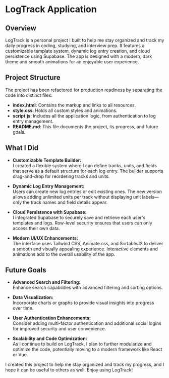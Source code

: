 # LogTrack Application

## Overview

LogTrack is a personal project I built to help me stay organized and track my daily progress in coding, studying, and interview prep. It features a customizable template system, dynamic log entry creation, and cloud persistence using Supabase. The app is designed with a modern, dark theme and smooth animations for an enjoyable user experience.

## Project Structure

The project has been refactored for production readiness by separating the code into distinct files:
- **index.html**: Contains the markup and links to all resources.
- **style.css**: Holds all custom styles and animations.
- **script.js**: Includes all the application logic, from authentication to log entry management.
- **README.md**: This file documents the project, its progress, and future goals.

## What I Did

- **Customizable Template Builder:**  
  I created a flexible system where I can define tracks, units, and fields that serve as a default structure for each log entry. The builder supports drag-and-drop for reordering tracks and units.

- **Dynamic Log Entry Management:**  
  Users can create new log entries or edit existing ones. The new version allows adding unlimited units per track without displaying unit labels—only the track names and field details appear.

- **Cloud Persistence with Supabase:**  
  I integrated Supabase to securely save and retrieve each user's templates and logs. Row-level security ensures that users can only access their own data.

- **Modern UI/UX Enhancements:**  
  The interface uses Tailwind CSS, Animate.css, and SortableJS to deliver a smooth and visually appealing experience. Interactive elements and animations add to the overall usability of the app.

## Future Goals

- **Advanced Search and Filtering:**  
  Enhance search capabilities with advanced filtering and sorting options.

- **Data Visualization:**  
  Incorporate charts or graphs to provide visual insights into progress over time.

- **User Authentication Enhancements:**  
  Consider adding multi-factor authentication and additional social logins for improved security and user convenience.

- **Scalability and Code Optimization:**  
  As I continue to build on LogTrack, I plan to further modularize and optimize the code, potentially moving to a modern framework like React or Vue.

I created this project to help me stay organized and track my progress, and I hope it can be useful to others as well. Enjoy using LogTrack!
